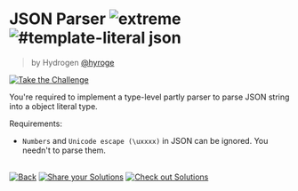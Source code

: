 <!--info-header-start--><h1>JSON Parser <img src="https://img.shields.io/badge/-extreme-b11b8d" alt="extreme"/> <img src="https://img.shields.io/badge/-%23template--literal%20json-999" alt="#template-literal json"/></h1><blockquote><p>by Hydrogen <a href="https://github.com/hyroge" target="_blank">@hyroge</a></p></blockquote><p><a href="https://tsch.js.org/6228/play" target="_blank"><img src="https://img.shields.io/badge/-Take%20the%20Challenge-3178c6?logo=typescript&logoColor=white" alt="Take the Challenge"/></a> </p><!--info-header-end-->

You're required to implement a type-level partly parser to parse JSON string into a object literal type.

Requirements:
 - `Numbers` and `Unicode escape (\uxxxx)` in JSON can be ignored. You needn't to parse them.


<!--info-footer-start--><br><a href="../../README.md" target="_blank"><img src="https://img.shields.io/badge/-Back-grey" alt="Back"/></a> <a href="https://tsch.js.org/6228/answer" target="_blank"><img src="https://img.shields.io/badge/-Share%20your%20Solutions-teal" alt="Share your Solutions"/></a> <a href="https://tsch.js.org/6228/solutions" target="_blank"><img src="https://img.shields.io/badge/-Check%20out%20Solutions-de5a77?logo=awesome-lists&logoColor=white" alt="Check out Solutions"/></a> <!--info-footer-end-->